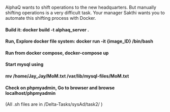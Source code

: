 AlphaQ wants to shift operations to the new headquarters. But manually shifting operations is a very difficult task. Your manager Sakthi wants you to automate this shifting process with Docker.

#### Build it: docker build -t alphaq_server .

#### Run, Explore docker file system: docker run -it {image_ID} /bin/bash

#### Run from docker compose, docker-compose up
#### Start mysql using <service mysql start>
  
#### mv /home/Jay_Jay/MoM.txt /var/lib/mysql-files/MoM.txt

#### Check on phpmyadmin, Go to browser and browse localhost/phpmyadmin

(All .sh files are in /Delta-Tasks/sysAd/task2/ )
